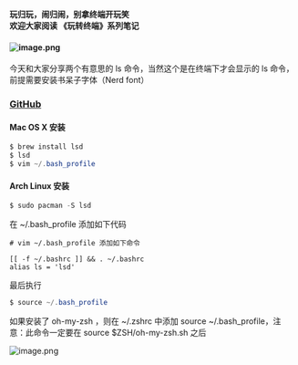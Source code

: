 **玩归玩，闹归闹，别拿终端开玩笑**<br />**欢迎大家阅读 《玩转终端》系列笔记**
#### ![image.png](https://cdn.nlark.com/yuque/0/2021/png/725923/1619524483819-22f18840-f7ce-4865-83dd-e17c2ae5499f.png#align=left&display=inline&height=1080&id=ud7e52b71&margin=%5Bobject%20Object%5D&name=image.png&originHeight=1080&originWidth=1920&size=234994&status=done&style=none&width=1920)
今天和大家分享两个有意思的 ls 命令，当然这个是在终端下才会显示的 ls 命令，前提需要安装书呆子字体（Nerd font）

### [GitHub](https://github.com/tnorthcutt/lsd)

#### Mac OS X 安装
```powershell
$ brew install lsd
$ lsd
$ vim ~/.bash_profile
```
#### Arch Linux 安装
```powershell
$ sudo pacman -S lsd
```
在 ~/.bash_profile 添加如下代码
```
# vim ~/.bash_profile 添加如下命令

[[ -f ~/.bashrc ]] && . ~/.bashrc
alias ls = 'lsd'
```
最后执行
```powershell
$ source ~/.bash_profile
```
如果安装了 oh-my-zsh ，则在 ~/.zshrc 中添加 source ~/.bash_profile，注意：此命令一定要在 source $ZSH/oh-my-zsh.sh 之后

![image.png](https://cdn.nlark.com/yuque/0/2021/png/725923/1619528528448-ab3cda88-c7e3-48b8-bce6-2ae049ddf91d.png#align=left&display=inline&height=1080&id=u6862fd20&margin=%5Bobject%20Object%5D&name=image.png&originHeight=1080&originWidth=1920&size=436134&status=done&style=none&width=1920)





